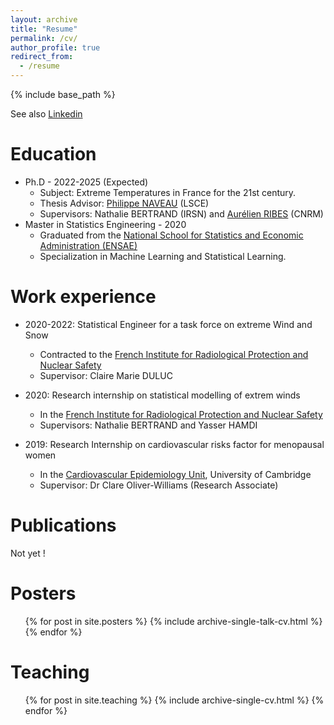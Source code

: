 ```yaml
---
layout: archive
title: "Resume"
permalink: /cv/
author_profile: true
redirect_from:
  - /resume
---
```


{% include base_path %}

See also [Linkedin](https://fr.linkedin.com/in/occitane-barbaux/en)


# Education

* Ph.D - 2022-2025 (Expected)
  *  Subject: Extreme Temperatures in France for the 21st century.
  *  Thesis Advisor: [Philippe NAVEAU](https://www.lsce.ipsl.fr/Pisp/philippe.naveau/)  (LSCE)
  *  Supervisors: Nathalie BERTRAND (IRSN) and [Aurélien RIBES](https://www.umr-cnrm.fr/spip.php?article23) (CNRM)
* Master in Statistics Engineering - 2020
  * Graduated from the [National School for Statistics and Economic Administration (ENSAE)](https://www.ensae.fr/lecole/presentation-de-lensae-paris)
  * Specialization in Machine Learning and Statistical Learning.

Work experience
======
* 2020-2022: Statistical Engineer for a task force on extreme Wind and Snow
  * Contracted to the [French Institute for Radiological Protection and Nuclear Safety](https://www.irsn.fr/linstitut/qui-sommes-nous)
  * Supervisor: Claire Marie DULUC

* 2020: Research internship on statistical modelling of extrem winds
  * In the [French Institute for Radiological Protection and Nuclear Safety](https://www.irsn.fr/linstitut/qui-sommes-nous)
  * Supervisors: Nathalie BERTRAND and Yasser HAMDI

* 2019: Research Internship on cardiovascular risks factor for menopausal women
  * In the [Cardiovascular Epidemiology Unit](https://www.phpc.cam.ac.uk/ceu/), University of Cambridge
  * Supervisor: Dr Clare Oliver-Williams (Research Associate)
  

Publications
======
 <!---<ul>{% for post in site.publications %}
    {% include archive-single-cv.html %}
  {% endfor %}</ul>--->
Not yet !

<!---Talks
======
  <ul>{% for post in site.talks %}
    {% include archive-single-talk-cv.html %}
  {% endfor %}</ul>--->

Posters
======
  <ul>{% for post in site.posters %}
    {% include archive-single-talk-cv.html %}
  {% endfor %}</ul>
  
Teaching
======
  <ul>{% for post in site.teaching %}
    {% include archive-single-cv.html %}
  {% endfor %}</ul>
  
